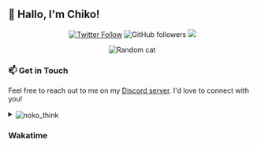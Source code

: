 ## 👋 Hallo, I'm Chiko!

<div align="center">

[![Twitter Follow](https://img.shields.io/twitter/follow/chikoxq?label=Follow)](https://twitter.com/intent/follow?screen_name=chikoxq)
![GitHub followers](https://img.shields.io/github/followers/chikof?label=Follow&style=social)
![](https://komarev.com/ghpvc/?username=chikof&color=blue)

</div>

<a href="https://cataas.com">
<img src="https://cataas.com/cat?type=square" align="right" width="300"alt="Random cat">
</a>

<div><picture><img src="https://raw.githubusercontent.com/carbon-language/carbon-lang/refs/heads/trunk/docs/images/bumper.png" alt=""></picture></div>

### 📫 Get in Touch
Feel free to reach out to me on my [Discord server](https://discord.gg/sejc7TnX6N). I'd love to connect with you!

<details>
<summary>
<img src="https://cdn3.emoji.gg/emojis/64203-noko-think.png" width="35px" height="35px" alt="noko_think" align="center">

### Wakatime
</summary>

<!--START_SECTION:waka-->
![Code Time](http://img.shields.io/badge/Code%20Time-2%2C327%20hrs%2037%20mins-blue)

![Profile Views](http://img.shields.io/badge/Profile%20Views-0-blue)

![Lines of code](https://img.shields.io/badge/From%20Hello%20World%20I%27ve%20Written-9.4%20million%20lines%20of%20code-blue)

**🐱 My GitHub Data** 

> 📦 104.1 kB Used in GitHub's Storage 
 > 
> 🏆 294 Contributions in the Year 2025
 > 
> 💼 Opted to Hire
 > 
> 📜 38 Public Repositories 
 > 
> 🔑 31 Private Repositories 
 > 
**I'm a Night 🦉** 

```text
🌞 Morning                920 commits         █░░░░░░░░░░░░░░░░░░░░░░░░   05.27 % 
🌆 Daytime                5525 commits        ████████░░░░░░░░░░░░░░░░░   31.63 % 
🌃 Evening                8174 commits        ████████████░░░░░░░░░░░░░   46.80 % 
🌙 Night                  2848 commits        ████░░░░░░░░░░░░░░░░░░░░░   16.31 % 
```
📅 **I'm Most Productive on Sunday** 

```text
Monday                   1994 commits        ███░░░░░░░░░░░░░░░░░░░░░░   11.42 % 
Tuesday                  1236 commits        ██░░░░░░░░░░░░░░░░░░░░░░░   07.08 % 
Wednesday                2465 commits        ████░░░░░░░░░░░░░░░░░░░░░   14.11 % 
Thursday                 2513 commits        ████░░░░░░░░░░░░░░░░░░░░░   14.39 % 
Friday                   3322 commits        █████░░░░░░░░░░░░░░░░░░░░   19.02 % 
Saturday                 2329 commits        ███░░░░░░░░░░░░░░░░░░░░░░   13.33 % 
Sunday                   3608 commits        █████░░░░░░░░░░░░░░░░░░░░   20.66 % 
```


📊 **This Week I Spent My Time On** 

```text
🕑︎ Time Zone: Europe/London

💬 Programming Languages: 
Rust                     9 hrs 38 mins       █████████░░░░░░░░░░░░░░░░   35.80 % 
Nushell                  7 hrs               ███████░░░░░░░░░░░░░░░░░░   26.05 % 
Nix                      4 hrs 37 mins       ████░░░░░░░░░░░░░░░░░░░░░   17.18 % 
YAML                     2 hrs 59 mins       ███░░░░░░░░░░░░░░░░░░░░░░   11.12 % 
TypeScript               54 mins             █░░░░░░░░░░░░░░░░░░░░░░░░   03.39 % 

🔥 Editors: 
Neovim                   26 hrs 55 mins      █████████████████████████   100.00 % 

💻 Operating System: 
Linux                    26 hrs 55 mins      █████████████████████████   100.00 % 
```

**I Mostly Code in TypeScript** 

```text
TypeScript               32 repos            ██████████░░░░░░░░░░░░░░░   41.03 % 
Rust                     29 repos            █████████░░░░░░░░░░░░░░░░   37.18 % 
Nix                      5 repos             ██░░░░░░░░░░░░░░░░░░░░░░░   06.41 % 
Lua                      3 repos             █░░░░░░░░░░░░░░░░░░░░░░░░   03.85 % 
Python                   3 repos             █░░░░░░░░░░░░░░░░░░░░░░░░   03.85 % 
```




 Last Updated on 21/05/2025 01:08:16 UTC
<!--END_SECTION:waka-->

</details>

<!--
<p align="center">
     <a href="https://discord.gg/HhybNhchcC"><img src="https://invidget.switchblade.xyz/sejc7TnX6N" align="center" ><a>
</p> 
-->
